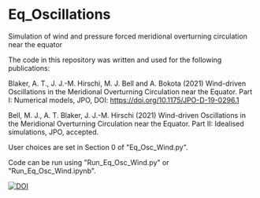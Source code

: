 # Eq_Oscillations
Simulation of wind and pressure forced meridional overturning circulation near the equator


The code in this repository was written and used for the following publications:

Blaker, A. T., J. J.-M. Hirschi, M. J. Bell and A. Bokota (2021) Wind-driven Oscillations in the Meridional Overturning Circulation near the Equator.
Part I: Numerical models, JPO, DOI: https://doi.org/10.1175/JPO-D-19-0296.1

Bell, M. J., A. T. Blaker, J. J.-M. Hirschi (2021) Wind-driven Oscillations in the Meridional Overturning Circulation near the Equator.
Part II: Idealised simulations, JPO, accepted.


User choices are set in Section 0 of  "Eq_Osc_Wind.py".

Code can be run using  "Run_Eq_Osc_Wind.py"  or  "Run_Eq_Osc_Wind.ipynb".

[![DOI](https://zenodo.org/badge/224002147.svg)](https://zenodo.org/badge/latestdoi/224002147)
